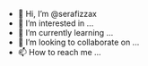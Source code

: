 - 👋 Hi, I’m @serafizzax
- 👀 I’m interested in ...
- 🌱 I’m currently learning ...
- 💞️ I’m looking to collaborate on ...
- 📫 How to reach me ...

<!---
serafizzax/serafizzax is a ✨ special ✨ repository because its `README.md` (this file) appears on your GitHub profile.
You can click the Preview link to take a look at your changes.
--->
